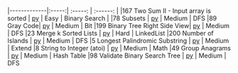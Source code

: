 
|-------------|:-----:| :-----: | :------: |
|167 Two Sum II - Input array is sorted | [py](https://github.com/cloi1994/session1/blob/master/Facebook/167.py) | Easy | Binary Search |
|78 Subsets | [py](https://github.com/cloi1994/session1/blob/master/Facebook/78.py) | Medium | DFS 
|89 Gray Code| [py](https://github.com/cloi1994/session1/blob/master/Facebook/89.py) | Medium | Bit 
|199 Binary Tree Right Side View| [py](https://github.com/cloi1994/session1/blob/master/Facebook/199.py) | Medium | DFS 
|23 Merge k Sorted Lists | [py](https://github.com/cloi1994/session1/blob/master/Facebook/23.py) | Hard | LinkedList 
|200 Number of Islands | [py](https://github.com/cloi1994/session1/blob/master/Facebook/200.py) | Medium | DFS 
|5 Longest Palindromic Substring | [py](https://github.com/cloi1994/session1/blob/master/Facebook/5.py) | Medium | Extend 
|8 String to Integer (atoi) | [py](https://github.com/cloi1994/session1/blob/master/Facebook/8.py) | Medium | Math 
|49 Group Anagrams | [py](https://github.com/cloi1994/session1/blob/master/Facebook/49.py) | Medium | Hash Table 
|98 Validate Binary Search Tree | [py](https://github.com/cloi1994/session1/blob/master/Facebook/98.py) | Medium | DFS 
